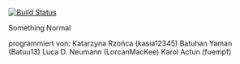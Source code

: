 [![Build Status](https://travis-ci.org/ProPra16/programmierpraktikum-abschlussprojekt-something-normal-1.svg?branch=master)](https://travis-ci.org/ProPra16/programmierpraktikum-abschlussprojekt-something-normal-1)

Something Normal

programmiert von:
Katarzyna Rzońca (kasia12345)
Batuhan Yaman (Batuu13)
Luca D. Neumann (LorcanMacKee)
Karol Actun (fuempf)